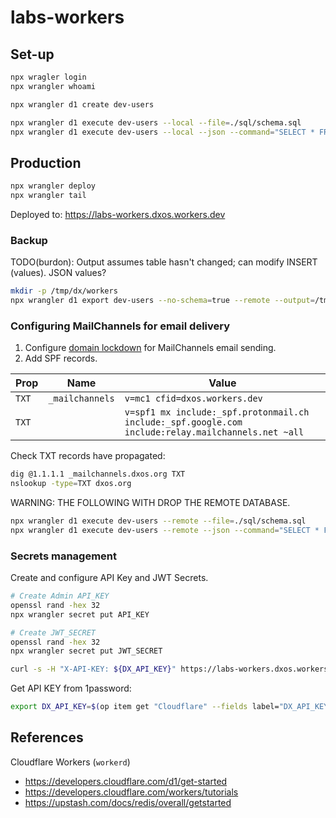 # labs-workers

## Set-up

```bash
npx wragler login
npx wrangler whoami
```

```bash
npx wrangler d1 create dev-users
```

```bash
npx wrangler d1 execute dev-users --local --file=./sql/schema.sql
npx wrangler d1 execute dev-users --local --json --command="SELECT * FROM Users"
```

## Production

```bash
npx wrangler deploy
npx wrangler tail
```

Deployed to: https://labs-workers.dxos.workers.dev

### Backup

TODO(burdon): Output assumes table hasn't changed; can modify INSERT (values). JSON values?

```bash
mkdir -p /tmp/dx/workers
npx wrangler d1 export dev-users --no-schema=true --remote --output=/tmp/dx/workers/users.sql
```

### Configuring MailChannels for email delivery

1. Configure [domain lockdown](https://support.mailchannels.com/hc/en-us/articles/4565898358413-Sending-Email-from-Cloudflare-Workers-using-MailChannels-Send-API) for MailChannels email sending.
2. Add SPF records.

| Prop   | Name            | Value                                                                                              |
|--------|-----------------|----------------------------------------------------------------------------------------------------|
| `TXT`  | `_mailchannels` | `v=mc1 cfid=dxos.workers.dev`                                                                      |
| `TXT`  |                 | `v=spf1 mx include:_spf.protonmail.ch include:_spf.google.com include:relay.mailchannels.net ~all` |

Check TXT records have propagated:

```bash
dig @1.1.1.1 _mailchannels.dxos.org TXT
nslookup -type=TXT dxos.org
```

WARNING: THE FOLLOWING WITH DROP THE REMOTE DATABASE.

```bash
npx wrangler d1 execute dev-users --remote --file=./sql/schema.sql
npx wrangler d1 execute dev-users --remote --json --command="SELECT * FROM Users"
```

### Secrets management

Create and configure API Key and JWT Secrets.

```bash
# Create Admin API_KEY
openssl rand -hex 32
npx wrangler secret put API_KEY

# Create JWT_SECRET
openssl rand -hex 32
npx wrangler secret put JWT_SECRET

curl -s -H "X-API-KEY: ${DX_API_KEY}" https://labs-workers.dxos.workers.dev/api/users | jq
```

Get API KEY from 1password:

```bash
export DX_API_KEY=$(op item get "Cloudflare" --fields label="DX_API_KEY")
```

## References

Cloudflare Workers (`workerd`)

- https://developers.cloudflare.com/d1/get-started
- https://developers.cloudflare.com/workers/tutorials
- https://upstash.com/docs/redis/overall/getstarted
